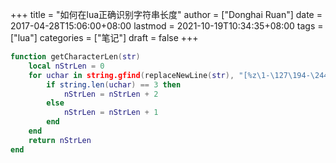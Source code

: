 +++
title = "如何在lua正确识别字符串长度"
author = ["Donghai Ruan"]
date = 2017-04-28T15:06:00+08:00
lastmod = 2021-10-19T10:34:35+08:00
tags = ["lua"]
categories = ["笔记"]
draft = false
+++

```lua
function getCharacterLen(str)
    local nStrLen = 0
    for uchar in string.gfind(replaceNewLine(str), "[%z\1-\127\194-\244][\128-\191]*") do
        if string.len(uchar) == 3 then
            nStrLen = nStrLen + 2
        else
            nStrLen = nStrLen + 1
        end
    end
    return nStrLen
end
```
